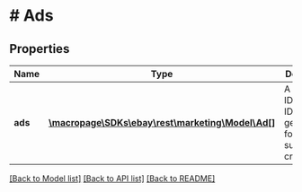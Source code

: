 # # Ads

## Properties

Name | Type | Description | Notes
------------ | ------------- | ------------- | -------------
**ads** | [**\macropage\SDKs\ebay\rest\marketing\Model\Ad[]**](Ad.md) | A list of ad IDs. An ad ID is generated for each successfully created ad. | [optional]

[[Back to Model list]](../../README.md#models) [[Back to API list]](../../README.md#endpoints) [[Back to README]](../../README.md)
